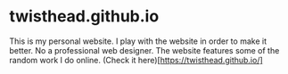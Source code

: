 # twisthead.github.io
This is my personal website. I play with the website in order to make it better. No a professional web designer.
The website features some of the random work I do online. (Check it here)[https://twisthead.github.io/]
